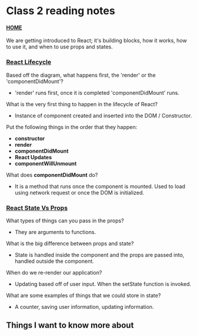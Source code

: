 # Class 2 reading notes

#### [HOME](https://cesarderio.github.io/reading-notes/)

We are getting introduced to React; it's building blocks, how it works, how to use it, and when to use props and states.

### [React Lifecycle](https://medium.com/@joshuablankenshipnola/react-component-lifecycle-events-cb77e670a093)

Based off the diagram, what happens first, the 'render' or the 'componentDidMount'?

* 'render' runs first, once it is completed 'componentDidMount' runs.

What is the very first thing to happen in the lifecycle of React?

* Instance of component created and inserted into the DOM / Constructor.

Put the following things in the order that they happen:

* **constructor**
* **render**
* **componentDidMount**
* **React Updates**
* **componentWillUnmount**

What does **componentDidMount** do?

* It is a method that runs once the component is mounted. Used to load using network request or once the DOM is initialized.

### [React State Vs Props](https://www.youtube.com/watch?v=IYvD9oBCuJI&ab_channel=WebDevSimplified)

What types of things can you pass in the props?

* They are arguments to functions.

What is the big difference between props and state?

* State is handled inside the component and the props are passed into, handled outside the component.

When do we re-render our application?

* Updating based off of user input. When the setState function is invoked.

What are some examples of things that we could store in state?

* A counter, saving user information, updating information.

## Things I want to know more about
